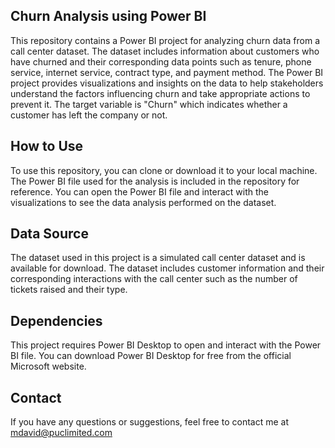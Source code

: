 ## Churn Analysis using Power BI
This repository contains a Power BI project for analyzing churn data from a call center dataset. The dataset includes information about customers who have churned and their corresponding data points such as tenure, phone service, internet service, contract type, and payment method. The Power BI project provides visualizations and insights on the data to help stakeholders understand the factors influencing churn and take appropriate actions to prevent it. The target variable is "Churn" which indicates whether a customer has left the company or not.

## How to Use
To use this repository, you can clone or download it to your local machine. The Power BI file used for the analysis is included in the repository for reference. You can open the Power BI file and interact with the visualizations to see the data analysis performed on the dataset.

## Data Source
The dataset used in this project is a simulated call center dataset and is available for download. The dataset includes customer information and their corresponding interactions with the call center such as the number of tickets raised and their type.

## Dependencies
This project requires Power BI Desktop to open and interact with the Power BI file. You can download Power BI Desktop for free from the official Microsoft website.

## Contact
If you have any questions or suggestions, feel free to contact me at mdavid@puclimited.com
